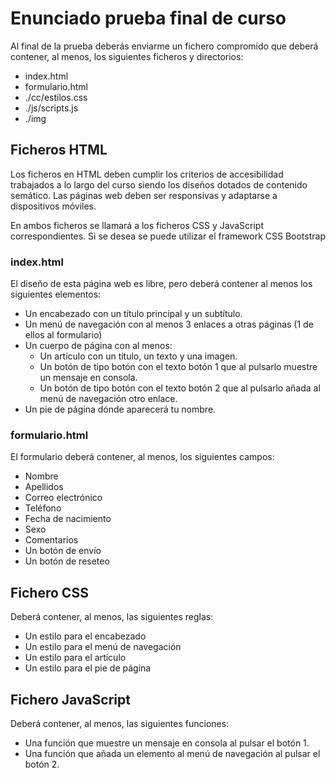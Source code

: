 # Enunciado prueba final de curso

Al final de la prueba deberás enviarme un fichero compromido que deberá contener, al menos, los siguientes ficheros y directorios:
- index.html
- formulario.html
- ./cc/estilos.css
- ./js/scripts.js
- ./img

## Ficheros HTML

Los ficheros en HTML deben cumplir los criterios de accesibilidad trabajados a lo largo del curso siendo los diseños dotados de contenido semático. Las páginas web deben ser responsivas y adaptarse a dispositivos móviles.

En ambos ficheros se llamará a los ficheros CSS y JavaScript correspondientes. Si se desea se puede utilizar el framework CSS Bootstrap

### index.html

El diseño de esta página web es libre, pero deberá contener al menos los siguientes elementos:
- Un encabezado con un título principal y un subtítulo.
- Un menú de navegación con al menos 3 enlaces a otras páginas (1 de ellos al formulario)
- Un cuerpo de página con al menos:
  - Un artículo con un título, un texto y una imagen.
  - Un botón de tipo botón con el texto botón 1 que al pulsarlo muestre un mensaje en consola.
  - Un botón de tipo botón con el texto botón 2 que al pulsarlo añada al menú de navegación otro enlace.
- Un pie de página dónde aparecerá tu nombre.

### formulario.html

El formulario deberá contener, al menos, los siguientes campos:
- Nombre
- Apellidos
- Correo electrónico
- Teléfono
- Fecha de nacimiento
- Sexo
- Comentarios
- Un botón de envío
- Un botón de reseteo

## Fichero CSS

Deberá contener, al menos, las siguientes reglas:
- Un estilo para el encabezado
- Un estilo para el menú de navegación
- Un estilo para el artículo
- Un estilo para el pie de página

## Fichero JavaScript

Deberá contener, al menos, las siguientes funciones:
- Una función que muestre un mensaje en consola al pulsar el botón 1.
- Una función que añada un elemento al menú de navegación al pulsar el botón 2.